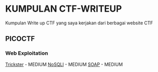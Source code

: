 # KUMPULAN CTF-WRITEUP
Kumpulan Write up CTF yang saya kerjakan dari berbagai website CTF

## PICOCTF
### Web Exploitation
[Trickster](https://github.com/fauznazz-afk/ctf-writeup/blob/main/PICO/Trickster.md) - MEDIUM
[NoSQLI](https://github.com/fauznazz-afk/ctf-writeup/blob/main/PICO/NoSql_Injection.md) - MEDIUM
[SOAP](https://github.com/fauznazz-afk/ctf-writeup/blob/main/PICO/SOAP.md) - MEDIUM
 
